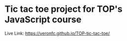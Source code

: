 # Tic tac toe project for TOP's JavaScript course
Live Link: https://veronfc.github.io/TOP-tic-tac-toe/
